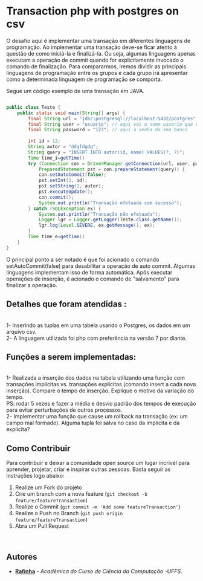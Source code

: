 # Transaction php with postgres on csv

O desafio aqui é implementar uma transação em diferentes linguagens de programação. Ao
implementar uma transação deve-se ficar atento à questão de como iniciá-la e finalizá-la.
Ou seja, algumas linguagens apenas executam a operação de commit quando for
explicitamente invocado o comando de finalização. Para compararmos, iremos dividir as
principais linguagens de programação entre os grupos e cada grupo irá apresentar como a
determinada linguagem de programação se comporta.

Segue um código exemplo de uma transação em JAVA.

``` java

public class Teste {
    public static void main(String[] args) {
        final String url = "jdbc:postgresql://localhost:5432/postgres"; //indica o caminho do banco de dados
        final String user = "usuario"; // aqui vai o nome usuario que vc quer acessar
        final String password = "123"; // aqui a senha do seu banco
        
        int id = 12;
        String autor = "ddgfdgdg";
        String query = "INSERT INTO autor(id, name) VALUES(?, ?)";
        Time time_i=getTime()
        try (Connection con = DriverManager.getConnection(url, user, password);
            PreparedStatement pst = con.prepareStatement(query)) {
            con.setAutoCommit(false);
            pst.setInt(1, id);
            pst.setString(2, autor);
            pst.executeUpdate();
            con.commit();
            System.out.println("Transação efetuada com sucesso");
        } catch (SQLException ex) {
            System.out.println("Transação não efetuada");
            Logger lgr = Logger.getLogger(Teste.class.getName());
            lgr.log(Level.SEVERE, ex.getMessage(), ex);
        }
        Time time_e=getTime()
    }
}

```

O principal ponto a ser notado é que foi acionado o comando setAutoCommit(false) para
desabilitar a operação de auto commit. Algumas linguagens implementam isso de forma
automática. Após executar operações de inserção, é acionado o comando de "salvamento" para finalizar a operação.

## Detalhes que foram atendidas :
<br>
1- Inserindo as tuplas em uma tabela usando o Postgres, os dados em um  arquivo csv. <br>
2- A linguagem utilizada foi php com preferência na versão 7 por diante.


<br>

## Funções a serem implementadas:
<br>
1- Realizada a inserção dos dados na tabela utilizando uma função com transações implícitas
vs. transações explícitas (comando insert a cada nova inserção). Compare o tempo de
inserção. Explique o motivo da variação do tempo. <br>
PS: rodar 5 vezes e fazer a média e desvio padrão dos tempos de execução para
evitar perturbações de outros processos.<br>
2- Implementar uma função que cause um rollback na transação (ex: um campo mal
formado). Alguma tupla foi salva no caso da implícita e da explícita?

<br>

## Como Contribuir

Para contribuir e deixar a comunidade open source um lugar incrivel para aprender, projetar, criar e inspirar outras pessoas. Basta seguir as instruções logo abaixo:

1. Realize um Fork do projeto
2. Crie um branch com a nova feature (`git checkout -b feature/featureTransaction`)
3. Realize o Commit (`git commit -m 'Add some featureTransaction'`)
4. Realize o Push no Branch (`git push origin feature/featureTransaction`)
5. Abra um Pull Request

<br>

## Autores

- **[Rafinha](https://github.com/rafalup)** - _Acadêmica do Curso de Ciência da Computação -UFFS_. 